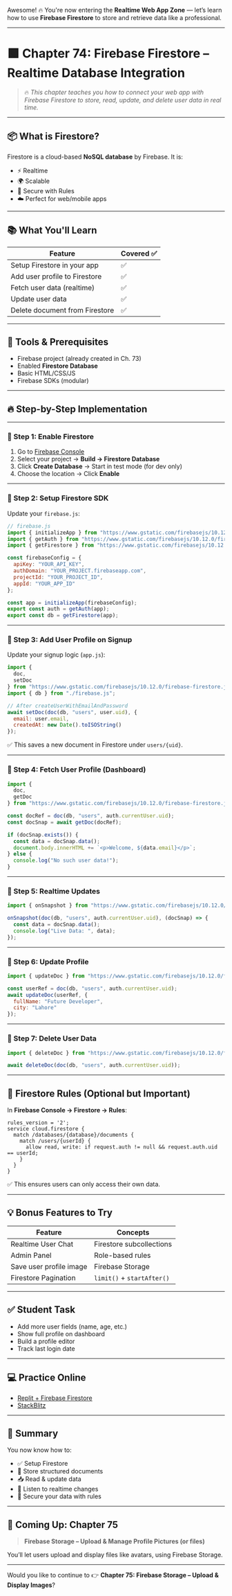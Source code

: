 Awesome! 🔥 You're now entering the **Realtime Web App Zone** — let’s learn how to use **Firebase Firestore** to store and retrieve data like a professional.

---

# 🟩 Chapter 74: **Firebase Firestore – Realtime Database Integration**

> 🔥 *This chapter teaches you how to connect your web app with Firebase Firestore to store, read, update, and delete user data in real time.*

---

## 📦 What is Firestore?

Firestore is a cloud-based **NoSQL database** by Firebase. It is:

* ⚡ Realtime
* 🌍 Scalable
* 🔐 Secure with Rules
* ☁️ Perfect for web/mobile apps

---

## 📚 What You'll Learn

| Feature                        | Covered ✅ |
| ------------------------------ | --------- |
| Setup Firestore in your app    | ✅         |
| Add user profile to Firestore  | ✅         |
| Fetch user data (realtime)     | ✅         |
| Update user data               | ✅         |
| Delete document from Firestore | ✅         |

---

## 🔧 Tools & Prerequisites

* Firebase project (already created in Ch. 73)
* Enabled **Firestore Database**
* Basic HTML/CSS/JS
* Firebase SDKs (modular)

---

## 🔥 Step-by-Step Implementation

---

### 🔹 Step 1: Enable Firestore

1. Go to [Firebase Console](https://console.firebase.google.com)
2. Select your project → **Build → Firestore Database**
3. Click **Create Database** → Start in test mode (for dev only)
4. Choose the location → Click **Enable**

---

### 🔹 Step 2: Setup Firestore SDK

Update your `firebase.js`:

```js
// firebase.js
import { initializeApp } from "https://www.gstatic.com/firebasejs/10.12.0/firebase-app.js";
import { getAuth } from "https://www.gstatic.com/firebasejs/10.12.0/firebase-auth.js";
import { getFirestore } from "https://www.gstatic.com/firebasejs/10.12.0/firebase-firestore.js";

const firebaseConfig = {
  apiKey: "YOUR_API_KEY",
  authDomain: "YOUR_PROJECT.firebaseapp.com",
  projectId: "YOUR_PROJECT_ID",
  appId: "YOUR_APP_ID"
};

const app = initializeApp(firebaseConfig);
export const auth = getAuth(app);
export const db = getFirestore(app);
```

---

### 🔹 Step 3: Add User Profile on Signup

Update your signup logic (`app.js`):

```js
import {
  doc,
  setDoc
} from "https://www.gstatic.com/firebasejs/10.12.0/firebase-firestore.js";
import { db } from "./firebase.js";

// After createUserWithEmailAndPassword
await setDoc(doc(db, "users", user.uid), {
  email: user.email,
  createdAt: new Date().toISOString()
});
```

✅ This saves a new document in Firestore under `users/{uid}`.

---

### 🔹 Step 4: Fetch User Profile (Dashboard)

```js
import {
  doc,
  getDoc
} from "https://www.gstatic.com/firebasejs/10.12.0/firebase-firestore.js";

const docRef = doc(db, "users", auth.currentUser.uid);
const docSnap = await getDoc(docRef);

if (docSnap.exists()) {
  const data = docSnap.data();
  document.body.innerHTML += `<p>Welcome, ${data.email}</p>`;
} else {
  console.log("No such user data!");
}
```

---

### 🔹 Step 5: Realtime Updates

```js
import { onSnapshot } from "https://www.gstatic.com/firebasejs/10.12.0/firebase-firestore.js";

onSnapshot(doc(db, "users", auth.currentUser.uid), (docSnap) => {
  const data = docSnap.data();
  console.log("Live Data: ", data);
});
```

---

### 🔹 Step 6: Update Profile

```js
import { updateDoc } from "https://www.gstatic.com/firebasejs/10.12.0/firebase-firestore.js";

const userRef = doc(db, "users", auth.currentUser.uid);
await updateDoc(userRef, {
  fullName: "Future Developer",
  city: "Lahore"
});
```

---

### 🔹 Step 7: Delete User Data

```js
import { deleteDoc } from "https://www.gstatic.com/firebasejs/10.12.0/firebase-firestore.js";

await deleteDoc(doc(db, "users", auth.currentUser.uid));
```

---

## 🔐 Firestore Rules (Optional but Important)

In **Firebase Console → Firestore → Rules**:

```plaintext
rules_version = '2';
service cloud.firestore {
  match /databases/{database}/documents {
    match /users/{userId} {
      allow read, write: if request.auth != null && request.auth.uid == userId;
    }
  }
}
```

✅ This ensures users can only access their own data.

---

## 💡 Bonus Features to Try

| Feature                 | Concepts                   |
| ----------------------- | -------------------------- |
| Realtime User Chat      | Firestore subcollections   |
| Admin Panel             | Role-based rules           |
| Save user profile image | Firebase Storage           |
| Firestore Pagination    | `limit()` + `startAfter()` |

---

## ✅ Student Task

* Add more user fields (name, age, etc.)
* Show full profile on dashboard
* Build a profile editor
* Track last login date

---

## 💻 Practice Online

* [Replit + Firebase Firestore](https://replit.com)
* [StackBlitz](https://stackblitz.com)

---

## 🧠 Summary

You now know how to:

* ✅ Setup Firestore
* 🧾 Store structured documents
* 📥 Read & update data
* 🔄 Listen to realtime changes
* 🔐 Secure your data with rules

---

## 🚀 Coming Up: Chapter 75

> **Firebase Storage – Upload & Manage Profile Pictures (or files)**

You’ll let users upload and display files like avatars, using Firebase Storage.

---

Would you like to continue to 👉 **Chapter 75: Firebase Storage – Upload & Display Images**?
